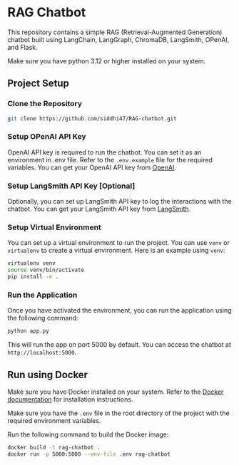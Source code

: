 # RAG Chatbot

This repository contains a simple RAG (Retrieval-Augmented Generation) chatbot built using LangChain, LangGraph, ChromaDB, LangSmith, OPenAI, and Flask.

Make sure you have python 3.12 or higher installed on your system.

## Project Setup

### Clone the Repository

```bash
git clone https://github.com/siddhi47/RAG-chatbot.git
```

### Setup OPenAI API Key

OpenAI API key is required to run the chatbot. You can set it as an environment in .env file. Refer to the `.env.example` file for the required variables. You can get your OpenAI API key from [OpenAI](https://platform.openai.com/account/api-keys).

### Setup LangSmith API Key [Optional]

Optionally, you can set up LangSmith API key to log the interactions with the chatbot. You can get your LangSmith API key from [LangSmith](https://smith.langchain.com/).

### Setup Virtual Environment

You can set up a virtual environment to run the project. You can use `venv` or `virtualenv` to create a virtual environment. Here is an example using `venv`:

```bash
virtualenv venv
source venv/bin/activate
pip install -e .
```

### Run the Application

Once you have activated the environment, you can run the application using the following command:

```bash
python app.py
```

This will run the app on port 5000 by default. You can access the chatbot at `http://localhost:5000`.

## Run using Docker

Make sure you have Docker installed on your system. Refer to the [Docker documentation](https://docs.docker.com/get-docker/) for installation instructions.

Make sure you have the `.env` file in the root directory of the project with the required environment variables.

Run the following command to build the Docker image:

```bash
docker build -t rag-chatbot .
docker run -p 5000:5000 --env-file .env rag-chatbot
```
